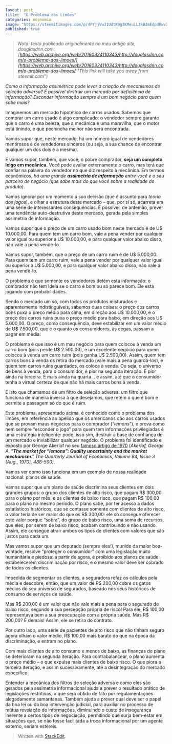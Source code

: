 ```yaml
---
layout: post
title:  "O Problema dos Limões"
categories: economia
image: "https://steemitimages.com/p/4PYjjVwJ1UdtK9g3KMeuiL3kBJmEdpdRwv2jeZoRxXzHtrrSfabPbdW8WwLRPzRbGYryY3u6B3gyS4an7oX4Br19Jq17LoykNWKN9RYvjHg?format=match&mode=fit&width=640"
published: true
---
```


> _Nota: texto publicado originalmente no meu antigo site, douglasdnn.com: [https://web.archive.org/web/20160324110343/http://douglasdnn.com/o-problema-dos-limoes/](https://web.archive.org/web/20160324110343/http://douglasdnn.com/o-problema-dos-limoes/ "This link will take you away from steemit.com")_

*Como a informação assimétrica pode levar à criação de mecanismos de seleção adversa? É possível destruir um mercado por deficiência de informação? Esconder informação sempre é um bom negócio para quem sabe mais?*

Imaginemos um mercado hipotético de carros usados. Sabemos que comprar um carro usado é algo complicado: o vendedor sempre garante que o carro é uma beleza, que a mecânica é uma maravilha, que o motor está tinindo, e que pechincha melhor não será encontrada. 

Vamos supor que, neste mercado, há um número igual de vendedores mentirosos e de vendedores sinceros (ou seja, a sua chance de encontrar qualquer um dos dois é a mesma).

E vamos supor, também, que você, o pobre comprador, **seja um completo leigo em mecânica.** Você pode avaliar externamente o carro, mas terá que confiar na palavra do vendedor no que diz respeito à mecânica. Em termos econômicos, *há uma grande **assimetria de informação** entre você e o seu parceiro de negócio (que sabe mais do que você sobre a realidade do produto)*.

Vamos ignorar por um momento a sua decisão (que é assunto para *teoria dos jogos*), e olhar a estrutura deste mercado – que, por si só, acarreta em uma série de interessantes consequências. É possível, de antemão, prever uma tendência auto-destrutiva deste mercado, gerada pela simples assimetria de informação.

Vamos supor que o preço de um carro usado bom neste mercado é de U$ 10.000,00. Para quem tem um carro bom, vale a pena vender por qualquer valor igual ou superior a U$ 10.000,00, e para qualquer valor abaixo disso, não vale a pena vendê-lo.

Vamos supor, também, que o preço de um carro ruim é de U$ 5.000,00. Para quem tem um carro ruim, vale a pena vender por qualquer valor igual ou superior a U$ 5.000,00, e para qualquer valor abaixo disso, não vale a pena vendê-lo.

O problema é que somente os vendedores detém esta informação: o comprador não tem ideia se o carro é bom ou só parece bom. Ele está jogando com probabilidades.

Sendo o mercado um só, com todos os produtos misturados e aparentemente indistinguíveis, sabemos duas coisas: o preço dos carros bons puxa o preço médio para cima, em direção aos U$ 10.000,00, e o preço dos carros ruins puxa o preço médio para baixo, em direção aos U$ 5.000,00. O preço, como consequência, deve estabilizar em um valor médio de U$ 7.500,00, que é o quanto os consumidores, às cegas, passam a pagar em média.

O problema é que isso é um mau negócio para quem colocou à venda um carro bom (pois perde U$ 2.500,00), e um excelente negócio para quem colocou à venda um carro ruim (pois ganha U$ 2.500,00). Assim, quem tem carros bons à venda os retira do mercado (vale mais a pena guardá-los), e quem tem carros ruins guardados, os coloca à venda. Ou seja, o universo de bens à venda, para o consumidor, é pior na segunda iteração. E pior ainda na terceira. E mais ainda na quarta… e assim, até que o consumidor tenha a virtual certeza de que não há mais carros bons à venda.

É isto que chamamos de um filtro de seleção adversa: um filtro que funciona de maneira inversa à que desejamos, que retém o que é bom e permite a passagem só do que é ruim.

Este problema, apresentado acima, é conhecido como o problema dos limões, em referência ao apelido que os americanos dão aos carros usados que se provam maus negócios para o comprador (“*lemons*“), e prova como nem sempre “esconder o jogo” para quem tem informações privilegiadas é uma estratégia inteligente: pode, isso sim, destruir a base de confiança de um mercado e inviabilizar qualquer negócio. O problema foi identificado e exposto por George Akerlof no seu [famoso artigo de 1970](https://douglasdnn.github.io/tree/master/_posts/akerlof.pdf) (*Akerlof, George A. "***The market for “lemons”: Quality uncertainty and the market mechanism***." _The Quarterly Journal of Economics_,  Volume 84, Issue 3 (Aug., 1970), 488-500).*

Vamos ver como isso funciona em um exemplo de nossa realidade nacional: planos de saúde.

Vamos supor que um plano de saúde discrimina seus clientes em dois grandes grupos: o grupo dos clientes de alto risco, que pagam R$ 300,00 para o plano por mês, e os clientes de baixo risco, que pagam R$ 100,00 para o plano no mesmo período. O plano sabe, por ter acesso a dados estatísticos históricos, que se contasse somente com clientes de alto risco, o valor teria de ser maior do que os R$ 300,00: ele só consegue oferecer este valor porque “sobra”, do grupo de baixo risco, uma soma de recursos, que eles, por serem de baixo risco, acabam contribuindo e não usando. Assim, ele consegue atrair ambos os tipos de clientes com valores que são justos para cada um.

Mas vamos supor que um deputado (sempre eles!), munido da maior boa-vontade, resolve “proteger o consumidor” com uma legislação muito humanitária e piedosa: a partir de agora, é proibido aos planos de saúde estabelecerem discriminação por risco, e o mesmo valor deve ser cobrado de todos os clientes.

Impedida de segmentar os clientes, a seguradora refaz os cálculos pela média e descobre, então, que um valor de R$ 200,00 cobre os gatos médios do seu universo de segurados, baseado nos seus históricos de consumo de serviços de saúde.

Mas R$ 200,00 é um valor que não vale mais a pena para o segurado de baixo risco, segundo a sua percepção própria de risco! Para ele, R$ 100,00 representava bem a sua preocupação com a própria saúde. Mas R$ 200,00? É demais! Assim, ele se retira do contrato.

Por outro lado, uma série de pacientes de alto risco que não tinham seguro agora olham o valor médio, R$ 100,00 mais barato do que na época da discriminação, e entram no plano.

Com mais clientes de alto consumo e menos de baixo, as finanças do plano se deterioram na segunda iteração. Para contrabalancear, o plano aumenta o preço médio – o que expulsa mais clientes de baixo risco. O que piora a terceira iteração, e assim sucessivamente, até a desintegração do mercado específico.

Entender a mecânica dos filtros de seleção adversa e como eles são gerados pela assimetria informacional ajuda a prever o resultado prático de legislações restritivas, o que será obtido de fato por regulamentações alegadamente samaritanas. Também ajuda a prever qual deve ser o papel da boa lei ou da boa intervenção judicial, para auxiliar no processo de mútua revelação de informações, diminuindo o custo de insegurança inerente a certos tipos de negociação, permitindo que surja bem-estar em situações que, se não fosse facilitada a troca informacional por um agente externo, seriam estéreis.


> Written with [StackEdit](https://stackedit.io/).
<!--stackedit_data:
eyJoaXN0b3J5IjpbLTY5NTExMTUzMV19
-->